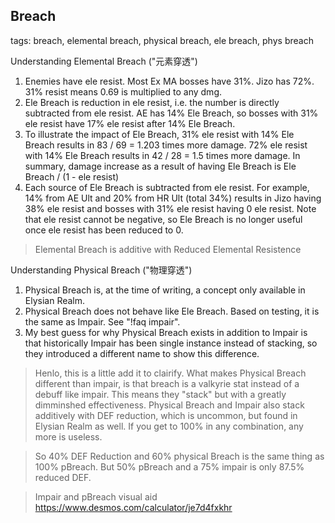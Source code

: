 ## Breach 
tags: breach, elemental breach, physical breach, ele breach, phys breach

Understanding Elemental Breach ("元素穿透")
1. Enemies have ele resist. Most Ex MA bosses have 31%. Jizo has 72%. 31% resist means 0.69 is multiplied to any dmg.
2. Ele Breach is reduction in ele resist, i.e. the number is directly subtracted from ele resist. AE has 14% Ele Breach, so bosses with 31% ele resist have 17% ele resist after 14% Ele Breach.
3. To illustrate the impact of Ele Breach, 31% ele resist with 14% Ele Breach results in 83 / 69 = 1.203 times more damage. 72% ele resist with 14% Ele Breach results in 42 / 28 = 1.5 times more damage. In summary, damage increase as a result of having Ele Breach is Ele Breach / (1 - ele resist)
4. Each source of Ele Breach is subtracted from ele resist. For example, 14% from AE Ult and 20% from HR Ult (total 34%) results in Jizo having 38% ele resist and bosses with 31% ele resist having 0 ele resist. Note that ele resist cannot be negative, so Ele Breach is no longer useful once ele resist has been reduced to 0.

> Elemental Breach is additive with Reduced Elemental Resistence

Understanding Physical Breach ("物理穿透")
1. Physical Breach is, at the time of writing, a concept only available in Elysian Realm.
2. Physical Breach does not behave like Ele Breach. Based on testing, it is the same as Impair. See "!faq impair".
3. My best guess for why Physical Breach exists in addition to Impair is that historically Impair has been single instance instead of stacking, so they introduced a different name to show this difference.

> Henlo, this is a little add it to clairify. What makes Physical Breach different than impair, is that breach is a valkyrie stat instead of a debuff like impair. This means they "stack" but with a greatly dimminshed effectiveness. Physical Breach and Impair also stack additively with DEF reduction, which is uncommon, but found in Elysian Realm as well. If you get to 100% in any combination, any more is useless. 

> So 40% DEF Reduction and 60% physical Breach is the same thing as 100% pBreach. But 50% pBreach and a 75% impair is only 87.5% reduced DEF.

> Impair and pBreach visual aid <https://www.desmos.com/calculator/je7d4fxkhr>
